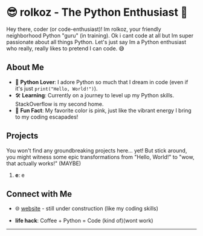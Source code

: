 # 😎 rolkoz - The Python Enthusiast 🐍

Hey there, coder (or code-enthusiast)! Im rolkoz, your friendly neighborhood Python "guru" (in training). Ok i cant code at all but Im super passionate about all things Python. Let's just say Im a Python enthusiast who really, really likes to pretend I can code. 😅

## About Me

- 🌟 **Python Lover**: I adore Python so much that I dream in code (even if it's just `print("Hello, World!")`).
- 🛠️ **Learning**: Currently on a journey to level up my Python skills. StackOverflow is my second home.
- 🎉 **Fun Fact**: My favorite color is pink, just like the vibrant energy I bring to my coding escapades!

## Projects

You won't find any groundbreaking projects here... yet! But stick around, you might witness some epic transformations from "Hello, World!" to "wow, that actually works!" (MAYBE)

1. **e**: e


## Connect with Me


- 🌐 [website](https://rolkoz.gay) - still under construction (like my coding skills)


- **life hack**: Coffee + Python = Code (kind of)(wont work)

---